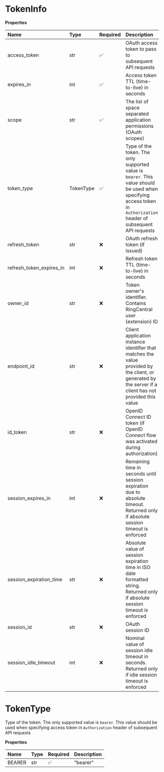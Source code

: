 # TokenInfo

**Properties**

| Name                     | Type      | Required | Description                                                                                                                                                          |
| :----------------------- | :-------- | :------- | :------------------------------------------------------------------------------------------------------------------------------------------------------------------- |
| access_token             | str       | ✅       | OAuth access token to pass to subsequent API requests                                                                                                                |
| expires_in               | int       | ✅       | Access token TTL (time-to-live) in seconds                                                                                                                           |
| scope                    | str       | ✅       | The list of space separated application permissions (OAuth scopes)                                                                                                   |
| token_type               | TokenType | ✅       | Type of the token. The only supported value is `bearer`. This value should be used when specifying access token in `Authorization` header of subsequent API requests |
| refresh_token            | str       | ❌       | OAuth refresh token (if issued)                                                                                                                                      |
| refresh_token_expires_in | int       | ❌       | Refresh token TTL (time-to-live) in seconds                                                                                                                          |
| owner_id                 | str       | ❌       | Token owner's identifier. Contains RingCentral user (extension) ID                                                                                                   |
| endpoint_id              | str       | ❌       | Client application instance identifier that matches the value provided by the client, or generated by the server if a client has not provided this value             |
| id_token                 | str       | ❌       | OpenID Connect ID token (if OpenID Connect flow was activated during authorization)                                                                                  |
| session_expires_in       | int       | ❌       | Remaining time in seconds until session expiration due to absolute timeout. Returned only if absolute session timeout is enforced                                    |
| session_expiration_time  | str       | ❌       | Absolute value of session expiration time in ISO date formatted string. Returned only if absolute session timeout is enforced                                        |
| session_id               | str       | ❌       | OAuth session ID                                                                                                                                                     |
| session_idle_timeout     | int       | ❌       | Nominal value of session idle timeout in seconds. Returned only if idle session timeout is enforced                                                                  |

# TokenType

Type of the token. The only supported value is `bearer`. This value should be used when specifying access token in `Authorization` header of subsequent API requests

**Properties**

| Name   | Type | Required | Description |
| :----- | :--- | :------- | :---------- |
| BEARER | str  | ✅       | "bearer"    |

<!-- This file was generated by liblab | https://liblab.com/ -->
